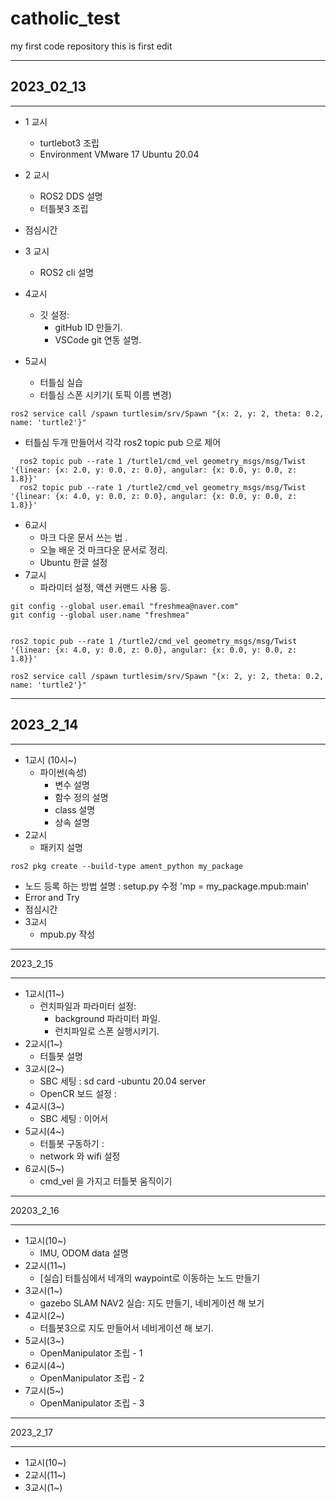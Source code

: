 # catholic_test
my first code repository
this is first edit


- - -

## 2023_02_13

- - -

* 1 교시
  * turtlebot3 조립
  * Environment VMware 17 Ubuntu 20.04

* 2 교시
  * ROS2 DDS 설명
  * 터틀봇3 조립
* 점심시간
* 3 교시
  * ROS2 cli 설명
* 4교시
  * 깃 설정:
    * gitHub ID 만들기.
    * VSCode git 연동 설명.
* 5교시
  * 터틀심 실습
  * 터틀심 스폰 시키기( 토픽 이름 변경)
```
ros2 service call /spawn turtlesim/srv/Spawn "{x: 2, y: 2, theta: 0.2, name: 'turtle2'}"
```
  * 터틀심 두개 만들어서 각각 ros2 topic pub 으로 제어
```shell
  ros2 topic pub --rate 1 /turtle1/cmd_vel geometry_msgs/msg/Twist '{linear: {x: 2.0, y: 0.0, z: 0.0}, angular: {x: 0.0, y: 0.0, z: 1.8}}'
  ros2 topic pub --rate 1 /turtle2/cmd_vel geometry_msgs/msg/Twist '{linear: {x: 4.0, y: 0.0, z: 0.0}, angular: {x: 0.0, y: 0.0, z: 1.8}}'
```
* 6교시
  * 마크 다운 문서 쓰는 법 .
  * 오늘 배운 것 마크다운 문서로 정리.
  * Ubuntu 한글 설정
* 7교시
  * 파라미터 설정, 액션 커맨드 사용 등.
```shell
git config --global user.email "freshmea@naver.com"
git config --global user.name "freshmea"


ros2 topic pub --rate 1 /turtle2/cmd_vel geometry_msgs/msg/Twist '{linear: {x: 4.0, y: 0.0, z: 0.0}, angular: {x: 0.0, y: 0.0, z: 1.8}}'

ros2 service call /spawn turtlesim/srv/Spawn "{x: 2, y: 2, theta: 0.2, name: 'turtle2'}"

```

- - -
## 2023_2_14
- - -

* 1교시 (10시~)
  * 파이썬(속성)
    * 변수 설명
    * 함수 정의 설명
    * class 설명
    * 상속 설명
* 2교시
  * 패키지 설명
```shell
ros2 pkg create --build-type ament_python my_package
```
  * 노드 등록 하는 방법 설명 : setup.py 수정 'mp = my_package.mpub:main'
  * Error and Try
* 점심시간
* 3교시
  * mpub.py 작성

- - -
2023_2_15
- - -

* 1교시(11~)
  * 런치파일과 파라미터 설정:
    * background 파라미터 파일.
    * 런치파일로 스폰 실행시키기.
* 2교시(1~)
  * 터틀봇 설명
* 3교시(2~)
  * SBC 세팅 : sd card -ubuntu 20.04 server
  * OpenCR 보드 설정 :
* 4교시(3~)
  * SBC 세팅 : 이어서
* 5교시(4~)
  * 터틀봇 구동하기 :
  * network 와 wifi 설정
* 6교시(5~)
  * cmd_vel 을 가지고 터틀봇 움직이기

- - -
20203_2_16
- - -

* 1교시(10~)
  * IMU, ODOM data 설명
* 2교시(11~)
  * [실습] 터틀심에서 네개의 waypoint로 이동하는 노드 만들기
* 3교시(1~)
  * gazebo SLAM NAV2 실습: 지도 만들기, 네비게이션 해 보기
* 4교시(2~)
  * 터틀봇3으로 지도 만들어서 네비게이션 해 보기.
* 5교시(3~)
  * OpenManipulator 조립 - 1
* 6교시(4~)
  * OpenManipulator 조립 - 2
* 7교시(5~)
  * OpenManipulator 조립 - 3


- - -
2023_2_17
- - -

* 1교시(10~)
* 2교시(11~)
* 3교시(1~)
